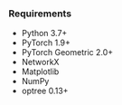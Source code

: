 ### Requirements
- Python 3.7+
- PyTorch 1.9+
- PyTorch Geometric 2.0+
- NetworkX
- Matplotlib
- NumPy
- optree 0.13+